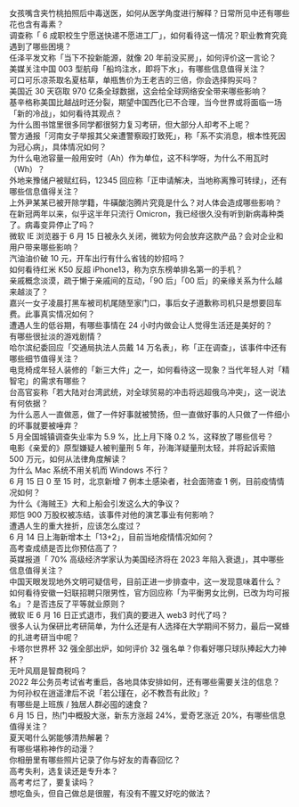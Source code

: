 女孩嘴含夹竹桃拍照后中毒送医，如何从医学角度进行解释？日常所见中还有哪些花也含有毒素？  
调查称「 6 成职校生宁愿送快递不愿进工厂」，如何看待这一情况？职业教育究竟遇到了哪些困境？  
任泽平发文称「当下不投新能源，就像 20 年前没买房」，如何评价这一言论？  
美媒关注中国 003 型航母「船坞注水，即将下水」，有哪些信息值得关注？  
可口可乐凉茶取名夏枯草，单瓶售价为王老吉的三倍，你会选择购买吗？  
美国近 30 天窃取 970 亿条全球数据，这会给全球网络安全带来哪些影响？  
基辛格称美国比越战时还分裂，期望中国西化已不合理，当今世界或将面临一场「新的冷战」，如何看待其观点？  
为什么图书馆里很多同学都很努力复习考研，但大部分人却考不上呢？  
警方通报「河南女子举报其父亲遭警察殴打致死」，称「系不实消息，根本性死因为冠心病」，具体情况如何？  
为什么电池容量一般用安时（Ah）作为单位，这不科学呀，为什么不用瓦时（Wh）？  
外地来豫储户被赋红码，12345 回应称「正申请解决，当地称离豫可转绿」，还有哪些信息值得关注？  
上外尹某某已被开除学籍，牛磺酸泡腾片究竟是什么？对人体会造成哪些影响？  
在新冠两年以来，似乎这半年只流行 Omicron，我已经很久没有听到新病毒种类了。病毒变异停止了吗？  
微软 IE 浏览器于 6 月 15 日被永久关闭，微软为何会放弃这款产品？会对企业和用户带来哪些影响？  
汽油油价破 10 元，开车出行有什么省钱的妙招吗？  
如何看待红米 K50 反超 iPhone13，称为京东榜单排名第一的手机？  
亲戚概念淡漠，疏于懒于亲戚间的互动，「90 后」「00 后」的亲缘关系为什么越来越淡了？  
嘉兴一女子凌晨打黑车被司机尾随至家门口，事后女子道歉称司机只是想要回车费。此事真实情况如何？  
遭遇人生的低谷期，有哪些事情在 24 小时内做会让人觉得生活还是美好的？  
有哪些很扯淡的游戏剧情？  
哈尔滨纪委回应「交通局执法人员戴 14 万名表」，称「正在调查」，该事件中还有哪些细节值得关注？  
电竞椅成年轻人装修的「新三大件」之一，如何看待这一现象？当代年轻人对「精智宅」的需求有哪些？  
台高官妄称「若大陆对台湾武统，对全球贸易的冲击将远超俄乌冲突」，这一说法有何依据？  
为什么恶人一直做恶，做了一件好事就被赞扬，但一直做好事的人只做了一件细小的坏事就要被唾弃？  
5 月全国城镇调查失业率为 5.9 %，比上月下降 0.2 %，这释放了哪些信号？  
电影《亲爱的》原型嫌疑人被判量刑 5 年，孙海洋疑量刑太轻，并将起诉索赔 500 万元，如何从法律角度解读？  
为什么 Mac 系统不用关机而 Windows 不行？  
6 月 15 日 0 至 15 时，北京新增 7 例本土感染者，社会面筛查 1 例，目前疫情情况如何？  
为什么《海贼王》大和上船会引发这么大的争议？  
郑恺 900 万股权被冻结，该事件对他的演艺事业有何影响？  
遭遇人生的重大挫折，应该怎么度过？  
6 月 14 日上海新增本土「13+2」，目前当地疫情情况如何？  
高考查成绩是否比你预估高了？  
英媒报道「 70% 高级经济学家认为美国经济将在 2023 年陷入衰退」，其中哪些信息值得关注？  
中国天眼发现地外文明可疑信号，目前正进一步排查中，这一发现意味着什么？  
如何看待安徽一妇联招聘只限男性，官方回应称「为平衡男女比例，已改为均可报名」？是否违反了平等就业原则？  
微软 IE 6 月 16 日正式退市，我们真的要进入 web3 时代了吗？  
很多人认为保研比考研简单，为什么还是有人选择在大学期间不努力，最后一窝蜂的扎进考研当中呢？  
卡塔尔世界杯 32 强全部出炉​，如何评价 32 强名单？你看好哪只球队捧起大力神杯？  
无叶风扇是智商税吗？  
2022 年公务员考试省考重启，各地具体安排如何，还有哪些需要关注的信息？  
为何孙权在逍遥津后不说「若公瑾在，必不教吾有此败」?  
有哪些是上班族 / 独居人群必囤的速食？  
6 月 15 日，热门中概股大涨，新东方涨超 24%，爱奇艺涨近 20%，有哪些信息值得关注？  
夏天喝什么粥能够清热解暑？  
有哪些堪称神作的动漫？  
你相册里有哪些照片记录了你与好友的青春回忆？  
高考失利，选复读还是专升本？  
高考考烂了，要复读吗？  
想吃鱼头，但自己做总是很腥，有没有不腥又好吃的做法？  

